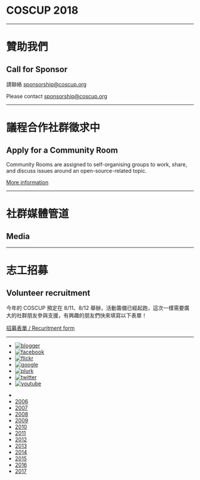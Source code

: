 <!-- .slide: id="home" -->

# COSCUP 2018

----

<!-- .slide: id="sponsor" -->

# 贊助我們
## Call for Sponsor

請聯絡 sponsorship@coscup.org

Please contact sponsorship@coscup.org

----

<!-- .slide: data-tbd="true" id="cfc" -->

# 議程合作社群徵求中
## Apply for a Community Room

Community Rooms are assigned to self-organising groups to
work, share, and discuss issues around an open-source-related topic.

[More information](http://blog.coscup.org/2017/03/2018-community-room-application.html)

----

<!-- .slide: data-tbd="true" id="media" -->

# 社群媒體管道
## Media

----

<!-- .slide: id="volunteer" -->

# 志工招募
## Volunteer recruitment

今年的 COSCUP 預定在 8/11、8/12 舉辦，活動籌備已經起跑，這次一樣需要廣大的社群朋友參與支援，有興趣的朋友們快來填寫以下表單！

[招募表單 / Recuritment form](https://docs.google.com/forms/d/e/1FAIpQLSdHYdmjCFuVBCZKmeN_tp_I9rm4vkERHvK7gS0h1haTcxHDGg/viewform) <!-- .element: target="_blank" -->

----

<!-- .slide: id="links" -->

<!-- # 社群網站連結 -->
- [![blogger](https://david50407.github.io/studious-goggles/assets/icon-blogger.svg)](http://blog.coscup.org/) <!-- .element: target="_blank" -->
- [![facebook](https://david50407.github.io/studious-goggles/assets/icon-facebook.svg)](https://www.facebook.com/coscup/) <!-- .element: target="_blank" -->
- [![flickr](https://david50407.github.io/studious-goggles/assets/icon-flickr.svg)](https://www.flickr.com/people/coscup) <!-- .element: target="_blank" -->
- [![google](https://david50407.github.io/studious-goggles/assets/icon-google.svg)](https://plus.google.com/+coscup/posts) <!-- .element: target="_blank" -->
- [![plurk](https://david50407.github.io/studious-goggles/assets/icon-plurk.svg)](https://www.plurk.com/coscup) <!-- .element: target="_blank" -->
- [![twitter](https://david50407.github.io/studious-goggles/assets/icon-twitter.svg)](https://twitter.com/coscup) <!-- .element: target="_blank" -->
- [![youtube](https://david50407.github.io/studious-goggles/assets/icon-youtube.svg)](https://www.youtube.com/user/thecoscup) <!-- .element: target="_blank" -->

<!-- # 往年網站連結 -->
- <!-- .element: id="histories" -->
- [2006](http://coscup.org/2006/) <!-- .element: target="_blank" -->
- [2007](http://coscup.org/2007/) <!-- .element: target="_blank" -->
- [2008](http://coscup.org/2008/) <!-- .element: target="_blank" -->
- [2009](http://coscup.org/2009/) <!-- .element: target="_blank" -->
- [2010](http://coscup.org/2010/) <!-- .element: target="_blank" -->
- [2011](http://coscup.org/2011/) <!-- .element: target="_blank" -->
- [2012](http://coscup.org/2012/) <!-- .element: target="_blank" -->
- [2013](http://coscup.org/2013/) <!-- .element: target="_blank" -->
- [2014](http://coscup.org/2014/) <!-- .element: target="_blank" -->
- [2015](http://coscup.org/2015/) <!-- .element: target="_blank" -->
- [2016](http://coscup.org/2016/) <!-- .element: target="_blank" -->
- [2017](http://coscup.org/2017/) <!-- .element: target="_blank" -->
